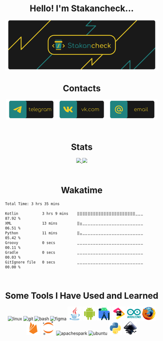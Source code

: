 <h1 align="center" >Hello! I'm Stakancheck...</h1>

<img src="/src/footer2.png">
<br>

<h1 align="center" >Contacts</h1>

<p align="center">
  <a href="https://t.me/stakancheck"><img width="33%" src="/src/Telegram.png"></a><a href="https://vk.com/stakan4ek"><img width="33%" src="/src/Vkontakte.png"></a><a href="mailto:artem@stakancheck.space"><img width="33%" src="/src/Email.png"></a>
</p>
<br>

<h1 align="center" >Stats</h1>
<p align="center">
  <a href="https://github.com/stakancheck" >
    <img src="https://github-readme-stats.vercel.app/api?username=stakancheck&show_icons=true&theme=tokyonight&bg_color=191919&icon_color=308280&text_color=efce26&title_color=efce26&border_radius=10&count_private=true&show_icons=true&card_width=970px&include_all_commits=true" />
    <img src="https://github-readme-stats.vercel.app/api/top-langs/?username=stakancheck&layout=compact&theme=tokyonight&bg_color=191919&icon_color=edcc26&text_color=efce26&title_color=efce26&border_radius=10&card_width=920px" />
  </a>
</p>
<br>

<h1 align="center" >Wakatime</h1>
<!--START_SECTION:waka-->

```text
Total Time: 3 hrs 35 mins

Kotlin           3 hrs 9 mins    ⣿⣿⣿⣿⣿⣿⣿⣿⣿⣿⣿⣿⣿⣿⣿⣿⣿⣿⣿⣿⣿⣿⣀⣀⣀   87.92 %
XML              13 mins         ⣿⣶⣀⣀⣀⣀⣀⣀⣀⣀⣀⣀⣀⣀⣀⣀⣀⣀⣀⣀⣀⣀⣀⣀⣀   06.51 %
Python           11 mins         ⣿⣤⣀⣀⣀⣀⣀⣀⣀⣀⣀⣀⣀⣀⣀⣀⣀⣀⣀⣀⣀⣀⣀⣀⣀   05.42 %
Groovy           0 secs          ⣀⣀⣀⣀⣀⣀⣀⣀⣀⣀⣀⣀⣀⣀⣀⣀⣀⣀⣀⣀⣀⣀⣀⣀⣀   00.11 %
Gradle           0 secs          ⣀⣀⣀⣀⣀⣀⣀⣀⣀⣀⣀⣀⣀⣀⣀⣀⣀⣀⣀⣀⣀⣀⣀⣀⣀   00.03 %
GitIgnore file   0 secs          ⣀⣀⣀⣀⣀⣀⣀⣀⣀⣀⣀⣀⣀⣀⣀⣀⣀⣀⣀⣀⣀⣀⣀⣀⣀   00.00 %
```

<!--END_SECTION:waka-->
<br>

<h1 align="center" >Some Tools I Have Used and Learned</h1>
<p align="center">
  <img src="https://cdn.jsdelivr.net/gh/devicons/devicon/icons/linux/linux-original.svg" alt="linux" width="45" height="45"/>       
  <img src="https://cdn.jsdelivr.net/gh/devicons/devicon/icons/git/git-original.svg" alt="git" width="45" height="45"/>
  <img src="https://cdn.jsdelivr.net/gh/devicons/devicon/icons/bash/bash-original.svg" alt="bash" width="45" height="45"/>
  <img src="https://cdn.jsdelivr.net/gh/devicons/devicon/icons/figma/figma-original.svg" alt="figma" width="45" height="45"/>
  <img src="https://github.com/devicons/devicon/blob/master/icons/java/java-original.svg" alt="java" width="45" height="45"/>      
  <img src="https://github.com/devicons/devicon/blob/master/icons/android/android-original.svg" alt="android" width="45" height="45"/> 
  <img src="https://github.com/devicons/devicon/blob/master/icons/androidstudio/androidstudio-original.svg" alt="androidstudio" width="45" height="45"/> 
  <img src="https://github.com/devicons/devicon/blob/master/icons/jetbrains/jetbrains-original.svg" alt="jetbrains" width="45" height="45"/> 
  <img src="https://github.com/devicons/devicon/blob/master/icons/arduino/arduino-original-wordmark.svg" alt="arduino" width="45" height="45"/> 
  <img src="https://github.com/devicons/devicon/blob/master/icons/firefox/firefox-original.svg" alt="firefox" width="45" height="45"/> 
  <img src="https://github.com/devicons/devicon/blob/master/icons/firebase/firebase-plain.svg" alt="firebase" width="45" height="45"/> 
  <img src="https://github.com/devicons/devicon/blob/master/icons/jupyter/jupyter-original.svg" alt="jupyter" width="45" height="45"/> 
  <img src="https://user-images.githubusercontent.com/49817414/199301971-ad715bb2-4f10-4a06-9752-790334cff121.png" alt="apachespark" width="65" height="45"/> 
  <img src="https://1000logos.net/wp-content/uploads/2017/06/Ubuntu-Logo.png" alt="ubuntu" width="50" height="45"/> 
  <img src="https://github.com/devicons/devicon/blob/master/icons/python/python-original.svg" alt="python" width="45" height="45"/> 
  <img src="https://github.com/devicons/devicon/blob/master/icons/inkscape/inkscape-original.svg" alt="inkscape" width="45" height="45"/>   
</p>

